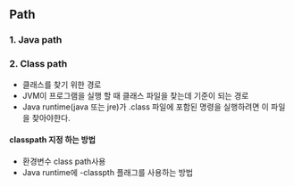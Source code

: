 ## Path

### 1. Java path
### 2. Class path
- 클래스를 찾기 위한 경로
- JVM이 프로그램을 실행 할 때 클래스 파일을 찾는데 기준이 되는 경로
- Java runtime(java 또는 jre)가  .class 파일에 포함된 명령을 실행하려면 이 파일을 찾아야한다.
#### classpath 지정 하는 방법
- 환경변수 class path사용
- Java runtime에 -classpth 플래그를 사용하는 방법
